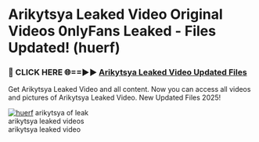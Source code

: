# Arikytsya Leaked Video Original Videos 0nlyFans Leaked - Files Updated! (huerf)

<h3>🔴 CLICK HERE 🌐==►► <a href="https://tinyurl.com/2jnfzry5" rel="nofollow">Arikytsya Leaked Video Updated Files</a></h3>

Get Arikytsya Leaked Video and all content. Now you can access all videos and pictures of Arikytsya Leaked Video. New Updated Files 2025!

[![huerf](https://i.imgur.com/GyGTBgg.gif)](https://tinyurl.com/2jnfzry5)
arikytsya of leak<br>
arikytsya leaked videos<br>
arikytsya leaked video